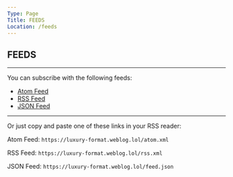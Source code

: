```yaml
---
Type: Page
Title: FEEDS
Location: /feeds
---
```


## FEEDS

---

You can subscribe with the following feeds:

- [<i class="fa-solid fa-atom"></i> Atom Feed](/atom.xml)
- [<i class="fa-solid fa-rss"></i> RSS Feed](/rss.xml)
- [<i class="omg-icon omg-json-feed"></i> JSON Feed](/feed.json)

---

Or just copy and paste one of these links in your RSS reader:

<i class="fa-solid fa-atom"></i> Atom Feed:
`https://luxury-format.weblog.lol/atom.xml`  

<i class="fa-solid fa-rss"></i> RSS Feed:
`https://luxury-format.weblog.lol/rss.xml`  

<i class="omg-icon omg-json-feed"></i> JSON Feed:
`https://luxury-format.weblog.lol/feed.json`  

